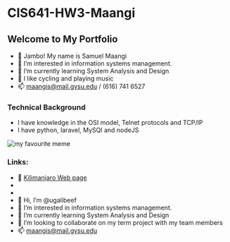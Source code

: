 # CIS641-HW3-Maangi
## Welcome to My Portfolio

- 👋 Jambo! My name is Samuel Maangi
- 👀 I’m interested in information systems management.
- 🌱 I’m currently learning System Analysis and Design
- 💞️ I like cycling and playing music
- 📫 maangis@mail.gvsu.edu / (616) 741 6527

### Technical Background
- I have knowledge in the OSI model, Telnet protocols and TCP/IP
- I have python, laravel, MySQl and nodeJS

![my favourite meme]([https://memegenerator.net/img/instances/400x/54143537.jpg](https://www.openaccessgovernment.org/wp-content/uploads/2019/12/dreamstime_xxl_143548247.jpg))

### Links:
- 👀 [Kilimanjaro Web page](https://github.com/Apiyo4/base/blob/master/meetings/GVSU-CIS641-Kilimajaro-2022-10-02.md)
- 
- 
- 👋 Hi, I’m @ugalibeef
- 👀 I’m interested in information systems management.
- 🌱 I’m currently learning System Analysis and Design
- 💞️ I’m looking to collaborate on my term project with my team members
- 📫 maangis@mail.gvsu.edu


